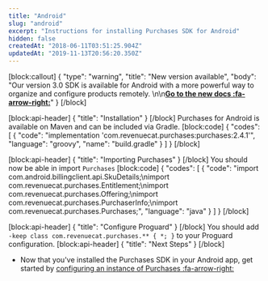 ```yaml
---
title: "Android"
slug: "android"
excerpt: "Instructions for installing Purchases SDK for Android"
hidden: false
createdAt: "2018-06-11T03:51:25.904Z"
updatedAt: "2019-11-13T20:56:20.350Z"
---
```

[block:callout]
{
  "type": "warning",
  "title": "New version available",
  "body": "Our version 3.0 SDK is available for Android with a more powerful way to organize and configure products remotely. \n\n[**Go to the new docs :fa-arrow-right:**](https://docs.revenuecat.com/v3.0/docs)"
}
[/block]

[block:api-header]
{
  "title": "Installation"
}
[/block]
Purchases for Android is available on Maven and can be included via Gradle.
[block:code]
{
  "codes": [
    {
      "code": "implementation 'com.revenuecat.purchases:purchases:2.4.1'",
      "language": "groovy",
      "name": "build.gradle"
    }
  ]
}
[/block]

[block:api-header]
{
  "title": "Importing Purchases"
}
[/block]
You should now be able in import `Purchases`
[block:code]
{
  "codes": [
    {
      "code": "import com.android.billingclient.api.SkuDetails;\nimport com.revenuecat.purchases.Entitlement;\nimport com.revenuecat.purchases.Offering;\nimport com.revenuecat.purchases.PurchaserInfo;\nimport com.revenuecat.purchases.Purchases;",
      "language": "java"
    }
  ]
}
[/block]

[block:api-header]
{
  "title": "Configure Proguard"
}
[/block]
You should add `-keep class com.revenuecat.purchases.** { *; }` to your Proguard configuration.
[block:api-header]
{
  "title": "Next Steps"
}
[/block]
* Now that you've installed the Purchases SDK in your Android app, get started by [configuring an instance of Purchases :fa-arrow-right:](doc:getting-started-1#section-configure-purchases)